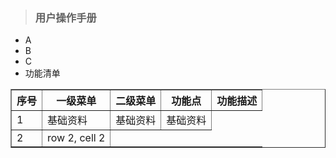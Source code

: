 > ### 用户操作手册

* A
* B
* C
* 功能清单
<table border="1">
<tr>
<th>序号</th>
<th>一级菜单</th>
<th>二级菜单</th>
<th>功能点</th>
<th>功能描述</th>
</tr>
<tr>
<td>1</td>
<td>基础资料</td>
<td>基础资料</td>
<td>基础资料</td>
</tr>
<tr>
<td>2</td>
<td>row 2, cell 2</td>
</tr>
</table>



